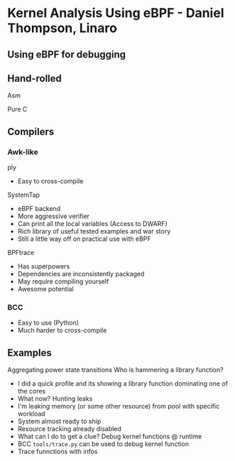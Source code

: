 # Kernel Analysis Using eBPF - Daniel Thompson, Linaro

## Using eBPF for debugging

## Hand-rolled

Asm

Pure C

## Compilers

### Awk-like

ply
* Easy to cross-compile

SystemTap
* eBPF backend
* More aggressive verifier
* Can print all the local variables (Access to DWARF)
* Rich library of useful tested examples and war story
* Still a little way off on practical use with eBPF

BPFtrace
* Has superpowers
* Dependencies are inconsistently packaged
* May require compiling yourself
* Awesome potential

### BCC

* Easy to use (Python)
* Much harder to cross-compile

## Examples

Aggregating power state transitions
Who is hammering a library function?
- I did a quick profile and its showing a library function dominating one of the cores
- What now?
Hunting leaks
- I'm leaking memory (or some other resource) from pool with specific workload
- System almost ready to ship
- Resource tracking already disabled
- What can I do to get a clue?
Debug kernel functions @ runtime
- BCC `tools/trace.py` can be used to debug kernel function
- Trace funnctions with infos

